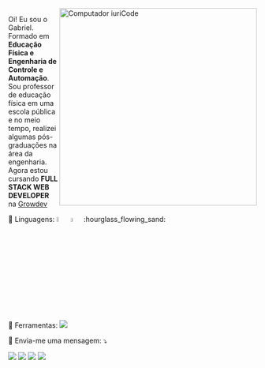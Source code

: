 <img src="https://raw.githubusercontent.com/MicaelliMedeiros/micaellimedeiros/master/image/computer-illustration.png" min-width="400px" max-width="400px" width="400px" align="right" alt="Computador iuriCode">

<p align="left"> 
  Oi! Eu sou o Gabriel.<br> 
  Formado em  <strong>Educação Física e Engenharia de Controle e Automação</strong>.<br>
  Sou professor de educação física em uma escola pública e no meio tempo, realizei algumas pós-graduações na área da engenharia.<br>
  Agora estou cursando  <strong>FULL STACK WEB DEVELOPER</strong> na <a href="https://www.growdev.com.br"> Growdev</a>
</p>

<p align="left">
  🦄 Linguagens: <img src="https://img.shields.io/badge/HTML-239120?style=for-the-badge&logo=html5&logoColor=white" width=5%/> <img src="https://img.shields.io/badge/CSS-239120?style=for-the-badge&logo=css3&logoColor=white" width=4.4% /> :hourglass_flowing_sand:

</p>

<p align="left">
  💼 Ferramentas: <img src="https://img.shields.io/badge/Bootstrap-563D7C?style=for-the-badge&logo=bootstrap&logoColor=white" />
</p>

<p align="left">
  💌 Envia-me uma mensagem: ⤵️
</p>

<p align="left">
  <a href="mailtocamargogabriel1992@gmail.com" alt="Gmail">
  <img src="https://img.shields.io/badge/-Gmail-FF0000?style=flat-square&labelColor=FF0000&logo=gmail&logoColor=white&link=mailtocamargogabriel1992@gmail.com" /></a>

  <a href="https://www.linkedin.com/in/gabriel-camargo-53031373/" alt="Linkedin">
  <img src="https://img.shields.io/badge/-Linkedin-0e76a8?style=flat-square&logo=Linkedin&logoColor=white&link=https://www.linkedin.com/in/gabriel-camargo-53031373/" /></a>

  <a href="https://wa.me/5567996274793" alt="WhatsApp">
  <img src="https://img.shields.io/badge/-WhatsApp-25d366?style=flat-square&labelColor=25d366&logo=whatsapp&logoColor=white&link=https://wa.me/5567996274793"/></a>

  <a href="https://www.instagram.com/gabriel.camargo_/" alt="Instagram">
  <img src="https://img.shields.io/badge/-Instagram-DF0174?style=flat-square&labelColor=DF0174&logo=instagram&logoColor=white&link=https://www.instagram.com/gabriel.camargo_/"/></a>
</p>  
